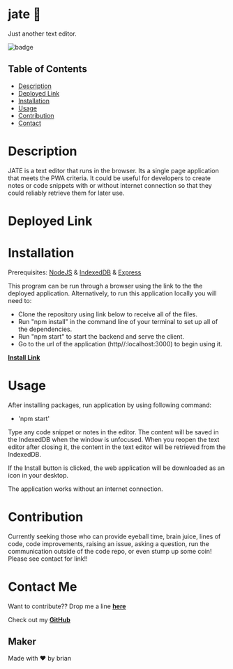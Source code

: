 # jate  🚀
Just another text editor.

![badge](https://img.shields.io/badge/JATE-justanothertexteditor-success)

## Table of Contents
* [Description](#description)
* [Deployed Link](#deployed-link)
* [Installation](#installation)
* [Usage](#usage)
* [Contribution](#contribution)
* [Contact](#contact-me)

# Description

JATE is a text editor that runs in the browser. Its a single page application that meets the PWA criteria. It could be useful for developers to create notes or code snippets with or without internet connection so that they could reliably retrieve them for later use.

# Deployed Link



# Installation

Prerequisites: [NodeJS](https://nodejs.org/en/) &amp; [IndexedDB](https://www.npmjs.com/package/idb) &amp; [Express](https://expressjs.com/)

This program can be run through a browser using the link to the the deployed application. Alternatively, to run this application locally you will need to:

* Clone the repository using link below to receive all of the files.
* Run "npm install" in the command line of your terminal to set up all of the dependencies.
* Run "npm start" to start the backend and serve the client.
* Go to the url of the application (http//:localhost:3000) to begin using it.

**[Install Link](https://github.com/brian-nelson10/jate)**

# Usage

After installing packages, run application by using following command:
* 'npm start' 

Type any code snippet or notes in the editor. The content will be saved in the IndexedDB when the window is unfocused. When you reopen the text editor after closing it, the content in the text editor will be retrieved from the IndexedDB.

If the Install button is clicked, the web application will be downloaded as an icon in your desktop.

The application works without an internet connection.

# Contribution

Currently seeking those who can provide eyeball time, brain juice, lines of code, code improvements, raising an issue, asking a question, run the communication outside of the code repo, or even stump up some coin! Please see contact for link!! 

# Contact Me 

Want to contribute?? Drop me a line **[here](mailto:bn3l10@gmail.com)**

Check out my **[GitHub](https://github.com/brian-nelson10)**


## Maker
Made with ❤️ by brian

